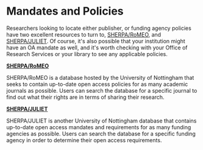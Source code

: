 # Mandates and Policies

Researchers looking to locate either publisher, or funding agency policies have two excellent resources to turn to, [SHERPA/RoMEO](http://www.sherpa.ac.uk/romeo/), and [SHERPA/JULIET](http://www.sherpa.ac.uk/juliet/). Of course, it's also possible that your institution might have an OA mandate as well, and it's worth checking with your Office of Research Services or your library to see any applicable policies. 

**[SHERPA/RoMEO](http://www.sherpa.ac.uk/romeo/)**

SHERPA/RoMEO is a database hosted by the University of Nottingham that seeks to contain up-to-date open access policies for as many academic journals as possible. Users can search the database for a specific journal to find out what their rights are in terms of sharing their research. 

**[SHERPA/JULIET](http://www.sherpa.ac.uk/juliet/)**

SHERPA/JULIET  is another University of Nottingham database that contains up-to-date open access mandates and requirements for as many funding agencies as possible. Users can search the database for a specific funding agency in order to determine their open access requirements.
